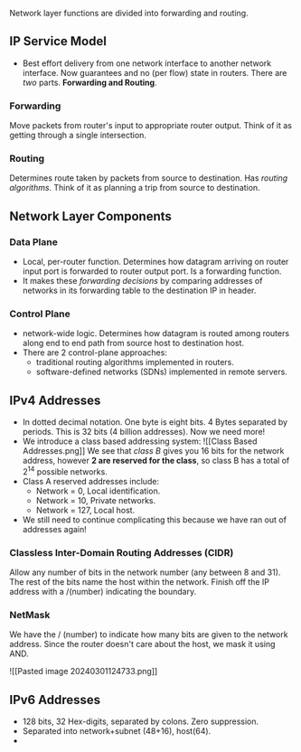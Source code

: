 Network layer functions are divided into forwarding and routing.

## IP  Service Model

- Best effort delivery from one network interface to another network interface. Now guarantees and no (per flow) state in routers. There are *two* parts. **Forwarding and Routing**.
### Forwarding
Move packets from router's input to appropriate router output. Think of it as getting through a single intersection.
### Routing
Determines route taken by packets from source to destination. Has *routing algorithms*. Think of it as planning a trip from source to destination.

## Network Layer Components
### Data Plane
- Local, per-router function. Determines how datagram arriving on router input port is forwarded to router output port. Is a forwarding function.
- It makes these *forwarding decisions* by comparing addresses of networks in its forwarding table to the destination IP in header.
### Control Plane
- network-wide logic. Determines how datagram is routed among routers along end to end path from source host to destination host.
- There are 2 control-plane approaches:
	- traditional routing algorithms implemented in routers.
	- software-defined networks (SDNs) implemented in remote servers.

## IPv4 Addresses
- In dotted decimal notation. One byte is eight bits. 4 Bytes separated by periods. This is 32 bits (4 billion addresses). Now we need more!
- We introduce a class based addressing system: ![[Class Based Addresses.png]] We see that *class B* gives you 16 bits for the network address, however **2 are reserved for the class**, so class B has a total of $2^{14}$ possible networks.
- Class A reserved addresses include:
	- Network = 0, Local identification.
	- Network = 10, Private networks.
	- Network = 127, Local host.
- We still need to continue complicating this because we have ran out of addresses again!
### Classless Inter-Domain Routing Addresses (CIDR)
Allow any number of bits in the network number (any between 8 and 31). The rest of the bits name the host within the network. Finish off the IP address with a /(number) indicating the boundary.
### NetMask
We have the / (number) to indicate how many bits are given to the network address. Since the router doesn't care about the host, we mask it using AND.

![[Pasted image 20240301124733.png]]
## IPv6 Addresses
- 128 bits, 32 Hex-digits, separated by colons. Zero suppression.
- Separated into network+subnet (48+16), host(64).
- 
